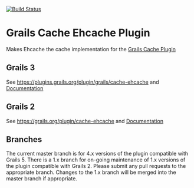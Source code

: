 [![Build Status](https://travis-ci.org/grails-plugins/grails-cache-ehcache.svg)](https://travis-ci.org/grails-plugins/grails-cache-ehcache)

Grails Cache Ehcache Plugin
====================

Makes Ehcache the cache implementation for the [Grails Cache Plugin](https://github.com/grails-plugins/grails-cache)

## Grails 3

See https://plugins.grails.org/plugin/grails/cache-ehcache and [Documentation](http://grails-plugins.github.io/grails-cache-ehcache/latest/)

## Grails 2

See https://grails.org/plugin/cache-ehcache and [Documentation](http://grails-plugins.github.io/grails-cache-ehcache/)

## Branches

The current master branch is for 4.x versions of the plugin compatible with Grails 5. There is a 1.x branch for on-going maintenance of 1.x versions of the plugin compatible with Grails 2. Please submit any pull requests to the appropriate branch. Changes to the 1.x branch will be merged into the master branch if appropriate.
